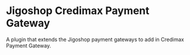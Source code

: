 Jigoshop Credimax Payment Gateway
=================

A plugin that extends the Jigoshop payment gateways to add in Credimax Payment Gateway.
